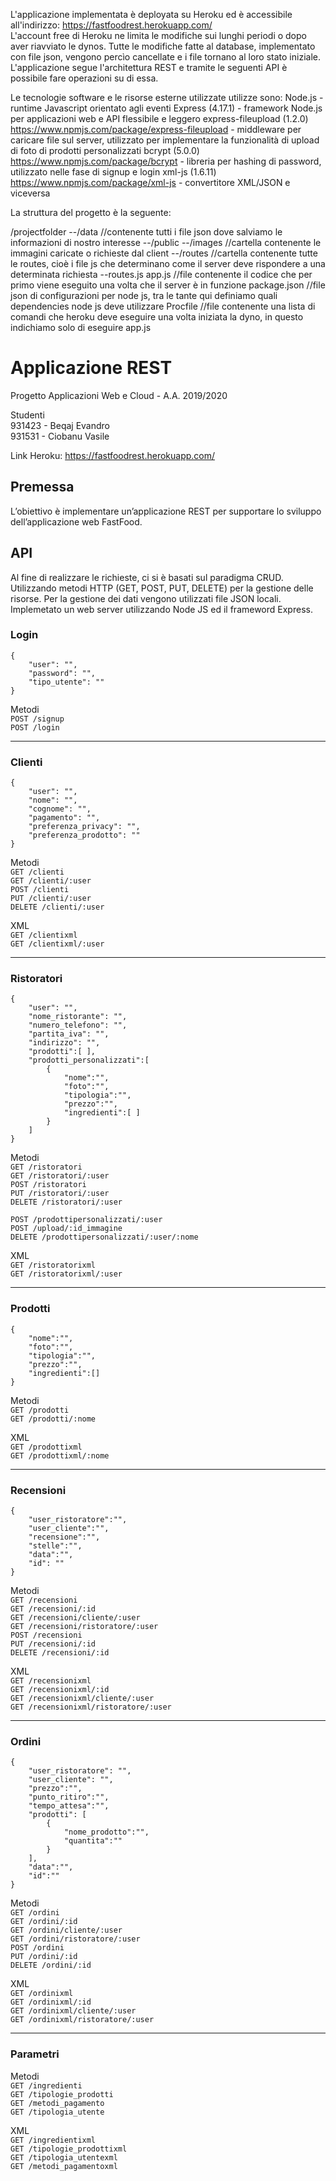 L'applicazione implementata è deployata su Heroku ed è accessibile all'indirizzo: https://fastfoodrest.herokuapp.com/  
L'account free di Heroku ne limita le modifiche sui lunghi periodi o dopo aver riavviato le dynos. Tutte le modifiche fatte al database, implementato con file json, vengono percìo cancellate e i file tornano al loro stato iniziale.
L'applicazione segue l'architettura REST e tramite le seguenti API è possibile fare operazioni su di essa.


Le tecnologie software e le risorse esterne utilizzate utilizze sono:
Node.js - runtime Javascript orientato agli eventi
Express (4.17.1) - framework Node.js per applicazioni web e API flessibile e leggero
express-fileupload (1.2.0) https://www.npmjs.com/package/express-fileupload - middleware per caricare file sul server, utilizzato per implementare la funzionalità di upload di foto di prodotti personalizzati
bcrypt (5.0.0) https://www.npmjs.com/package/bcrypt - libreria per hashing di password, utilizzato nelle fase di signup e login
xml-js (1.6.11) https://www.npmjs.com/package/xml-js - convertitore XML/JSON e viceversa

La struttura del progetto è la seguente:

/projectfolder
--/data //contenente tutti i file json dove salviamo le informazioni di nostro interesse
--/public
  --/images //cartella contenente le immagini caricate o richieste dal client
--/routes //cartella contenente tutte le routes, cioè i file js che determinano come il server deve rispondere a una determinata richiesta
  --routes.js
app.js //file contenente il codice che per primo viene eseguito una volta che il server è in funzione
package.json //file json di configurazioni per node js, tra le tante qui definiamo quali dependencies node js deve utilizzare
Procfile //file contenente  una lista di comandi che heroku deve eseguire una volta iniziata la dyno, in questo indichiamo solo di eseguire app.js


# Applicazione REST
Progetto Applicazioni Web e Cloud - A.A. 2019/2020

Studenti  
931423 - Beqaj Evandro  
931531 - Ciobanu Vasile

Link Heroku: https://fastfoodrest.herokuapp.com/

## Premessa
L’obiettivo è implementare un’applicazione REST per supportare lo sviluppo dell’applicazione web FastFood.

## API
Al fine di realizzare le richieste, ci si è basati sul paradigma CRUD.  
Utilizzando metodi HTTP (GET, POST, PUT, DELETE) per la gestione delle risorse.
Per la gestione dei dati vengono utilizzati file JSON locali.
Implemetato un web server utilizzando Node JS ed il frameword Express.

### Login
```
{
    "user": "",
    "password": "",
    "tipo_utente": ""
}
```
Metodi    
`POST /signup`  
`POST /login`    
___
### Clienti
```
{
    "user": "",
    "nome": "",
    "cognome": "",
    "pagamento": "",
    "preferenza_privacy": "",
    "preferenza_prodotto": ""
}
```
Metodi  
`GET /clienti`  
`GET /clienti/:user`  
`POST /clienti`  
`PUT /clienti/:user`  
`DELETE /clienti/:user`  

XML  
`GET /clientixml`  
`GET /clientixml/:user`  
___
### Ristoratori
```
{
    "user": "",
    "nome_ristorante": "",
    "numero_telefono": "",
    "partita_iva": "",
    "indirizzo": "",
    "prodotti":[ ],
    "prodotti_personalizzati":[
        {
            "nome":"",
            "foto":"",
            "tipologia":"",
            "prezzo":"",
            "ingredienti":[ ]
        }
    ]
}
```
Metodi  
`GET /ristoratori`  
`GET /ristoratori/:user`  
`POST /ristoratori`  
`PUT /ristoratori/:user`  
`DELETE /ristoratori/:user`  

`POST /prodottipersonalizzati/:user`  
`POST /upload/:id_immagine`  
`DELETE /prodottipersonalizzati/:user/:nome`  

XML  
`GET /ristoratorixml`  
`GET /ristoratorixml/:user`
___
### Prodotti
```
{
    "nome":"",
    "foto":"",
    "tipologia":"",
    "prezzo":"",
    "ingredienti":[]
}
```
Metodi  
`GET /prodotti`  
`GET /prodotti/:nome`  

XML  
`GET /prodottixml`  
`GET /prodottixml/:nome`
___
### Recensioni
```
{
    "user_ristoratore":"",
    "user_cliente":"",
    "recensione":"",
    "stelle":"",
    "data":"",
    "id": ""
}
```
Metodi  
`GET /recensioni`  
`GET /recensioni/:id`  
`GET /recensioni/cliente/:user`  
`GET /recensioni/ristoratore/:user`  
`POST /recensioni`  
`PUT /recensioni/:id`  
`DELETE /recensioni/:id`

XML  
`GET /recensionixml`  
`GET /recensionixml/:id`  
`GET /recensionixml/cliente/:user`  
`GET /recensionixml/ristoratore/:user`
___
### Ordini
```
{
    "user_ristoratore": "",
    "user_cliente": "",
    "prezzo":"",
    "punto_ritiro":"",
    "tempo_attesa":"", 
    "prodotti": [
        {
            "nome_prodotto":"",
            "quantita":""
        }
    ],
    "data":"",
    "id":""
}
```
Metodi  
`GET /ordini`  
`GET /ordini/:id`  
`GET /ordini/cliente/:user`  
`GET /ordini/ristoratore/:user`  
`POST /ordini`  
`PUT /ordini/:id`  
`DELETE /ordini/:id`  

XML  
`GET /ordinixml`  
`GET /ordinixml/:id`  
`GET /ordinixml/cliente/:user`  
`GET /ordinixml/ristoratore/:user` 
___
### Parametri
Metodi  
`GET /ingredienti`  
`GET /tipologie_prodotti`  
`GET /metodi_pagamento`  
`GET /tipologia_utente`  

XML  
`GET /ingredientixml`  
`GET /tipologie_prodottixml`  
`GET /tipologia_utentexml`  
`GET /metodi_pagamentoxml`  
